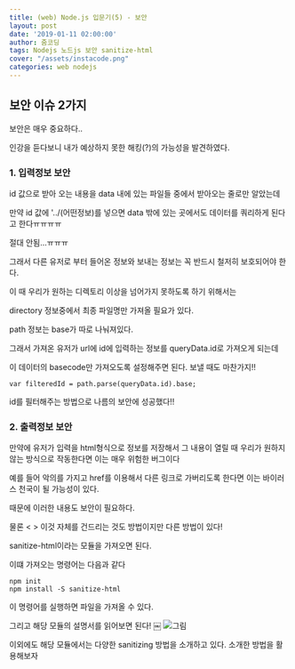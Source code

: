 ```yaml
---
title: (web) Node.js 입문기(5) - 보안
layout: post
date: '2019-01-11 02:00:00'
author: 줌코딩
tags: Nodejs 노드js 보안 sanitize-html
cover: "/assets/instacode.png"
categories: web nodejs
---
```


## 보안 이슈 2가지

보안은 매우 중요하다..

인강을 듣다보니 내가 예상하지 못한 해킹(?)의 가능성을 발견하였다.

### 1. 입력정보 보안

id 값으로 받아 오는 내용을 data 내에 있는 파일들 중에서 받아오는 줄로만 알았는데

만약 id 값에 '../(어떤정보)를 넣으면 data 밖에 있는 곳에서도 데이터를 쿼리하게 된다고 한다ㅠㅠㅠㅠ

절대 안됨...ㅠㅠㅠ

그래서 다른 유저로 부터 들어온 정보와 보내는 정보는 꼭 반드시 철저히 보호되어야 한다.



이 때 우리가 원하는 디렉토리 이상을 넘어가지 못하도록 하기 위해서는 

directory 정보중에서 최종 파일명만 가져올 필요가 있다.

path 정보는 base가 따로 나눠져있다.

그래서 가져온 유저가 url에 id에 입력하는 정보를 queryData.id로 가져오게 되는데

이 데이터의 basecode만 가져오도록 설정해주면 된다. 보낼 때도 마찬가지!!

    var filteredId = path.parse(queryData.id).base;

id를 필터해주는 방법으로 나름의 보안에 성공했다!!

### 2. 출력정보 보안

만약에 유저가 입력을 html형식으로 정보를 저장해서 그 내용이 열릴 때 우리가 원하지 않는 방식으로 작동한다면 이는 매우 위험한 버그이다

예를 들어 악의를 가지고 href를 이용해서 다른 링크로 가버리도록 한다면 이는 바이러스 천국이 될 가능성이 있다.

때문에 이러한 내용도 보안이 필요하다.

물론 < > 이것 자체를 건드리는 것도 방법이지만 다른 방법이 있다!

sanitize-html이라는 모듈을 가져오면 된다.

이떄 가져오는 명령어는 다음과 같다

    npm init
    npm install -S sanitize-html

이 명령어를 실행하면 파일을 가져올 수 있다.

그리고 해당 모듈의 설명서를 읽어보면 된다!
￼
![그림](https://raw.githubusercontent.com/zoomKoding/zoomKoding.github.io/source/assets/_posts/Node-introduction-9.png)

이외에도 해당 모듈에서는 다양한 sanitizing 방법을 소개하고 있다. 소개한 방법을 활용해보자

